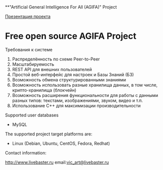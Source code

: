 **"Artificial General Intelligence For All (AGIFA)" Project

[Презентация проекта](https://github.com/LiveBaster/agifa/blob/main/docs/agi_for_all.pdf)

# Free open source AGIFA Project #

Требования к системе
1. Распределённость по схеме Peer-to-Peer
2. Масштабируемость
3. REST API для внешних пользователей
4. Простой веб-интерфейс для настроек и Базы Знаний (БЗ)
5. Возможность обмена структурированными знаниями
6. Возможность использовать разные хранилища данных, в том числе, крипто-хранилища (блокчейн)
7. Возможность расширения функциональности для работы с данными разных типов: текстами, изображениями, звуком, видео и т.п.
8. Использование С++ для максимизации производительности

Supported user databases

  * MySQL

The supported project target platforms are:

  * Linux (Debian, Ubuntu, CentOS, Fedora, Redhat)

Contact information:

http://www.livebaster.ru
email:vic_art@livebaster.ru

